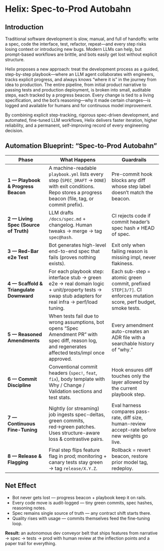 


# Helix: Spec-to-Prod Autobahn

## Introduction

Traditional software development is slow, manual, and full of handoffs: write a spec, code the interface, test, refactor, repeat—and every step risks losing context or introducing new bugs. Modern LLMs can help, but prompt-based workflows are brittle, and bots easily get lost without explicit structure.

Helix proposes a new approach: treat the development process as a guided, step-by-step playbook—where an LLM agent collaborates with engineers, tracks explicit progress, and always knows “where it is” in the journey from idea to production. The entire pipeline, from initial product narrative to passing tests and production deployment, is broken into small, auditable steps, each tracked by a progress beacon. Every change is tied to a living specification, and the bot’s reasoning—why it made certain changes—is logged and available for humans and for continuous model improvement.

By combining explicit step-tracking, rigorous spec-driven development, and automated, fine-tuned LLM workflows, Helix delivers faster iteration, higher reliability, and a permanent, self-improving record of every engineering decision.

## Automation Blueprint: “Spec-to-Prod Autobahn”

| Phase | What Happens | Guardrails |
|-------|---------------|------------|
| **1 — Playbook & Progress Beacon** | A machine-readable `playbook.yml` lists every step (`SPEC_DRAFT` → `DONE`) with exit conditions. Repo stores a progress beacon (file, tag, or commit prefix). | Pre-commit hook blocks any diff whose step label doesn’t match the beacon. |
| **2 — Living Spec (Source of Truth)** | LLM drafts `/docs/spec.md` + changelog. Human tweaks → merge → tag `spec@hash`. | CI rejects code if commit header’s spec hash ≠ HEAD of spec. |
| **3 — Red-Bar e2e Test** | Bot generates high-level end-to-end spec that fails (proves nothing exists). | Exit only when failing reason is missing impl, never flakiness. |
| **4 — Scaffold & Triangulate Downward** | For each playbook step: interface stub → green e2e → real domain logic + unit/property tests → swap stub adapters for real infra → perf/load tuning. | Each sub-step = atomic green commit, prefixed `STEP[3/7]`. CI enforces mutation score, perf budget, smoke tests. |
| **5 — Reasoned Amendments** | When tests fail due to wrong assumptions, bot opens “Spec Amendment PR” with spec diff, reason log, and regenerates affected tests/impl once approved. | Every amendment auto-creates an ADR file with a searchable history of “why.” |
| **6 — Commit Discipline** | Conventional commit headers (`spec!`, `feat`, `fix`), body template with Why / Change / Validation sections and test stats. | Hook ensures diff touches only the layer allowed by the current playbook step. |
| **7 — Continuous Fine-Tuning** | Nightly (or streaming) job ingests spec-deltas, green commits, red→green patches. Uses structure-aware loss & contrastive pairs. | Eval harness compares pass-rate, diff size, human-review accept-rate before new weights go live. |
| **8 — Release & Flagging** | Final step flips feature flag in prod; monitoring + canary tests stay green → tag `release/X.Y.Z`. | Rollback = revert beacon, restore prior model tag, redeploy. |

## Net Effect

* Bot never gets lost — progress beacon + playbook keep it on rails.
* Every code move is audit-logged — tiny green commits, spec hashes, reasoning notes.
* Spec remains single source of truth — any contract shift starts there.
* Quality rises with usage — commits themselves feed the fine-tuning loop.

**Result:** an autonomous dev conveyor belt that ships features from narrative → spec → tests → prod with human review at the inflection points and a paper trail for everything.
